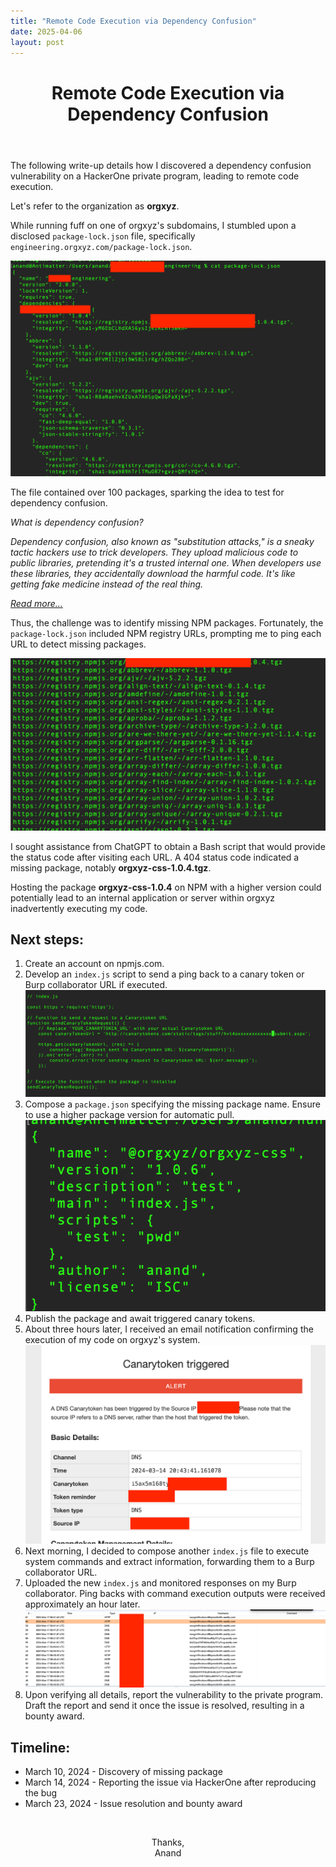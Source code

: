 ```yaml
---
title: "Remote Code Execution via Dependency Confusion"
date: 2025-04-06
layout: post
---
```


<body>
<div class="container">
<header>
<h1>Remote Code Execution via Dependency Confusion</h1>
</header>
<p>The following write-up details how I discovered a dependency confusion vulnerability on a HackerOne private program, leading to remote code execution.</p>
<p>Let's refer to the organization as <strong>orgxyz</strong>.</p>
<p>While running fuff on one of orgxyz's subdomains, I stumbled upon a disclosed <code>package-lock.json</code> file, specifically <code>engineering.orgxyz.com/package-lock.json</code>.</p>
<img alt="Package Lock File" src="/assets/images/writeup/pkglck.png"/>
<p>The file contained over 100 packages, sparking the idea to test for dependency confusion.</p>
<p><i>What is dependency confusion? <p>Dependency confusion, also known as "substitution attacks," is a sneaky tactic hackers use to trick developers. They upload malicious code to public libraries, pretending it's a trusted internal one. When developers use these libraries, they accidentally download the harmful code. It's like getting fake medicine instead of the real thing. </p> <a href="https://medium.com/@alex.birsan/dependency-confusion-4a5d60fec610">Read more...</a></i></p>
<p>Thus, the challenge was to identify missing NPM packages. Fortunately, the <code>package-lock.json</code> included NPM registry URLs, prompting me to ping each URL to detect missing packages.</p>
<img alt="urls" src="/assets/images/writeup/regurls.png"/>
<p>I sought assistance from ChatGPT to obtain a Bash script that would provide the status code after visiting each URL. A 404 status code indicated a missing package, notably <strong>orgxyz-css-1.0.4.tgz</strong>.</p>
<p>Hosting the package <strong>orgxyz-css-1.0.4</strong> on NPM with a higher version could potentially lead to an internal application or server within orgxyz inadvertently executing my code.</p>
<h2>Next steps:</h2>
<ol>
<li>Create an account on npmjs.com.</li>
<li>Develop an <code>index.js</code> script to send a ping back to a canary token or Burp collaborator URL if executed.</li>
<img alt="index.js file" src="/assets/images/writeup/indexjs.png"/>
<li>Compose a <code>package.json</code> specifying the missing package name. Ensure to use a higher package version for automatic pull.</li>
<img alt="Package.json" src="/assets/images/writeup/pkgjson.png"/>
<li>Publish the package and await triggered canary tokens.</li>
<li>About three hours later, I received an email notification confirming the execution of my code on orgxyz's system.</li>
<img alt="Canary Token Triggered" src="/assets/images/writeup/cantoken.png"/>
<li>Next morning, I decided to compose another <code>index.js</code> file to execute system commands and extract information, forwarding them to a Burp collaborator URL.</li>
<li>Uploaded the new <code>index.js</code> and monitored responses on my Burp collaborator. Ping backs with command execution outputs were received approximately an hour later.</li>
<img alt="Canary Token Triggered" src="/assets/images/writeup/collaburl2.png"/>
<li>Upon verifying all details, report the vulnerability to the private program. Draft the report and send it once the issue is resolved, resulting in a bounty award.</li>
<!-- <img src="/assets/images/writeup/h1pgm.png" alt="Bounty Awarded"> -->
</ol>
<h2>Timeline:</h2>
<ul>
<li>March 10, 2024 - Discovery of missing package</li>
<li>March 14, 2024 - Reporting the issue via HackerOne after reproducing the bug</li>
<li>March 23, 2024 - Issue resolution and bounty award</li>
</ul>
</div><br/>
<p style="text-align: center;">Thanks, <br/> Anand</p>
</body>
